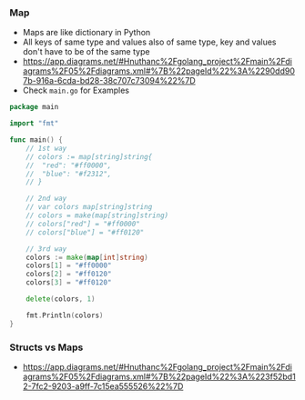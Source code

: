 ### Map

- Maps are like dictionary in Python
- All keys of same type and values also of same type, key and values don't have to be of the same type
- https://app.diagrams.net/#Hnuthanc%2Fgolang_project%2Fmain%2Fdiagrams%2F05%2Fdiagrams.xml#%7B%22pageId%22%3A%2290dd907b-916a-6cda-bd28-38c707c73094%22%7D
- Check `main.go` for Examples
```go
package main

import "fmt"

func main() {
	// 1st way
	// colors := map[string]string{
	// 	"red": "#ff0000",
	// 	"blue": "#f2312",
	// }

	// 2nd way
	// var colors map[string]string
	// colors = make(map[string]string)
	// colors["red"] = "#ff0000"
	// colors["blue"] = "#ff0120"

	// 3rd way
	colors := make(map[int]string)
	colors[1] = "#ff0000"
	colors[2] = "#ff0120"
	colors[3] = "#ff0120"

	delete(colors, 1)

	fmt.Println(colors)
}
```

### Structs vs Maps

* https://app.diagrams.net/#Hnuthanc%2Fgolang_project%2Fmain%2Fdiagrams%2F05%2Fdiagrams.xml#%7B%22pageId%22%3A%223f52bd12-7fc2-9203-a9ff-7c15ea555526%22%7D